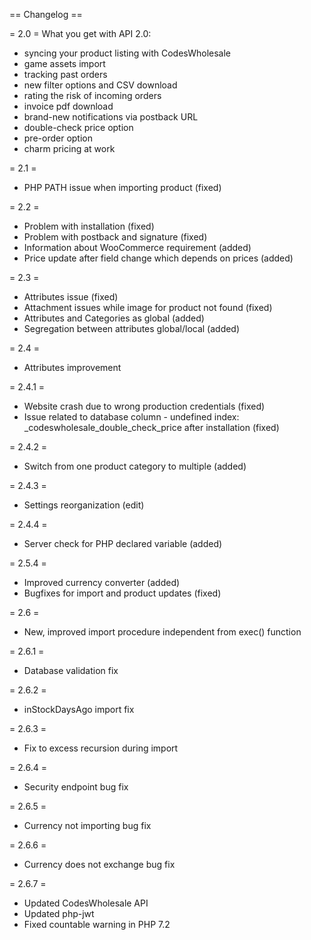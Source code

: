 == Changelog ==

= 2.0 =
What you get with API 2.0:

- syncing your product listing with CodesWholesale
- game assets import
- tracking past orders
- new filter options and CSV download
- rating the risk of incoming orders
- invoice pdf download
- brand-new notifications via postback URL
- double-check price option
- pre-order option
- charm pricing at work

= 2.1 =
- PHP PATH issue when importing product (fixed)

= 2.2 =
- Problem with installation (fixed)
- Problem with postback and signature (fixed)
- Information about WooCommerce requirement (added)
- Price update after field change which depends on prices (added)

= 2.3 =
- Attributes issue (fixed)
- Attachment issues while image for product not found (fixed)
- Attributes and Categories as global (added)
- Segregation between attributes global/local (added)

= 2.4 =
- Attributes improvement

= 2.4.1 =
- Website crash due to wrong production credentials (fixed)
- Issue related to database column - undefined index: _codeswholesale_double_check_price after installation (fixed)

= 2.4.2 =
- Switch from one product category to multiple (added)

= 2.4.3 =
- Settings reorganization (edit)

= 2.4.4 =
- Server check for PHP declared variable (added)

= 2.5.4 =
- Improved currency converter (added)
- Bugfixes for import and product updates (fixed)

= 2.6 =
- New, improved import procedure independent from exec() function

= 2.6.1 =
- Database validation fix

= 2.6.2 =
- inStockDaysAgo import fix

= 2.6.3 =
- Fix to excess recursion during import

= 2.6.4 =
- Security endpoint bug fix

= 2.6.5 =
- Currency not importing bug fix

= 2.6.6 =
- Currency does not exchange bug fix

= 2.6.7 =
- Updated CodesWholesale API
- Updated php-jwt
- Fixed countable warning in PHP 7.2

